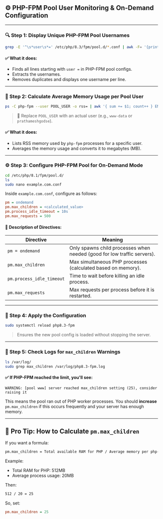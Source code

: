 
## ⚙️ PHP-FPM Pool User Monitoring & On-Demand Configuration

---

### 🔍 Step 1: **Display Unique PHP-FPM Pool Usernames**

```bash
grep -E '^\s*user\s*=' /etc/php/8.3/fpm/pool.d/*.conf | awk -F= '{print $2}' | xargs | tr ' ' '\n' | sort -u
```

#### ✅ What it does:

* Finds all lines starting with `user =` in PHP-FPM pool configs.
* Extracts the usernames.
* Removes duplicates and displays one username per line.

---

### 🧮 Step 2: **Calculate Average Memory Usage per Pool User**

```bash
ps -C php-fpm --user POOL_USER -o rss= | awk '{ sum += $1; count++ } END { if (count > 0) printf ("%d%s\n", sum/NR/1024,"M") }'
```

> 🔁 Replace `POOL_USER` with an actual user (e.g., `www-data` or `prathameshgodse`).

#### ✅ What it does:

* Lists RSS memory used by `php-fpm` processes for a specific user.
* Averages the memory usage and converts it to megabytes (MB).

---

### ⚙️ Step 3: **Configure PHP-FPM Pool for On-Demand Mode**

```bash
cd /etc/php/8.1/fpm/pool.d/
ls
sudo nano example.com.conf
```

Inside `example.com.conf`, configure as follows:

```ini
pm = ondemand
pm.max_children = <calculated_value>
pm.process_idle_timeout = 10s
pm.max_requests = 500
```

#### 📝 Description of Directives:

| Directive                 | Meaning                                                                 |
| ------------------------- | ----------------------------------------------------------------------- |
| `pm = ondemand`           | Only spawns child processes when needed (good for low traffic servers). |
| `pm.max_children`         | Max simultaneous PHP processes (calculated based on memory).            |
| `pm.process_idle_timeout` | Time to wait before killing an idle process.                            |
| `pm.max_requests`         | Max requests per process before it is restarted.                        |

---

### 🔄 Step 4: **Apply the Configuration**

```bash
sudo systemctl reload php8.3-fpm
```

> Ensures the new pool config is loaded without stopping the server.

---

### 🧪 Step 5: **Check Logs for `max_children` Warnings**

```bash
ls /var/log/
sudo grep max_children /var/log/php8.3-fpm.log
```

#### ✅ If PHP-FPM reached the limit, you'll see:

```text
WARNING: [pool www] server reached max_children setting (25), consider raising it
```

This means the pool ran out of PHP worker processes. You should **increase** `pm.max_children` if this occurs frequently and your server has enough memory.

---

## 📌 Pro Tip: How to Calculate `pm.max_children`

If you want a formula:

```bash
pm.max_children = Total available RAM for PHP / Average memory per php-fpm process
```

Example:

* Total RAM for PHP: 512MB
* Average process usage: 20MB

Then:

```bash
512 / 20 = 25
```

So, set:

```ini
pm.max_children = 25
```
